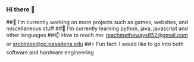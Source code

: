 ### Hi there 👋

##🔭 I’m currently working on more projects such as games, websites, and miscellaneous stuff
##🌱 I’m currently learning python, java, javascript and other languages
##📫 How to reach me: teachmetheways652@gmail.com or srobinlee@go.pasadena.edu
##⚡ Fun fact: I would like to go into both software and hardware engineering
